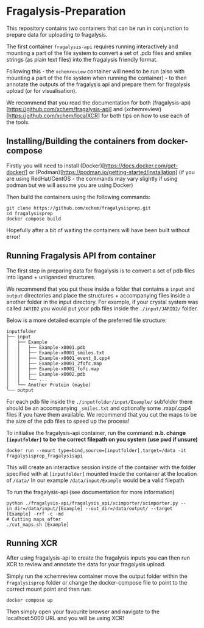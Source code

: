 # Fragalysis-Preparation

This repository contains two containers that can be run in conjunction to prepare data for uploading to fragalysis.

The first container `fragalysis-api` requires running interactively and mounting a part of the file system to convert a set of .pdb files and smiles strings (as plain text files) into the fragalysis friendly format.

Following this - the `xchemreview` container will need to be run (also with mounting a part of the file system when running the container) - to then annotate the outputs of the fragalysis api and prepare them for fragalysis upload (or for visualisation).

We recommend that you read the documentation for both (fragalysis-api)[https://github.com/xchem/fragalysis-api] and (xchemreview)[https://github.com/xchem/localXCR] for both tips on how to use each of the tools.

## Installing/Building the containers from docker-compose

Firstly you will need to install (Docker)[https://docs.docker.com/get-docker/] or (Podman)[https://podman.io/getting-started/installation] (if you are using RedHat/CentOS - the commands may vary slightly if using podman but we will assume you are using Docker)

Then build the containers using the following commands:

```
git clone https://github.com/xchem/fragalysisprep.git
cd fragalysisprep
docker compose build
```

Hopefully after a bit of waiting the containers will have been built without error!

## Running Fragalysis API from container

The first step in preparing data for fragalysis is to convert a set of pdb files into ligand + unliganded structures.

We recommend that you put these inside a folder that contains a `input` and `output` directories and place the structures + accompanying files inside a
another folder in the input directory. For example, if your crystal system was called `JARID2` you would put your pdb files inside the `./input/JARID2/` folder.

Below is a more detailed example of the preferred file structure:

```
inputfolder
├── input
│   ├── Example
│   │   ├── Example-x0001.pdb
│   │   ├── Example-x0001_smiles.txt
│   │   ├── Example-x0001_event_0.cpp4
│   │   ├── Example-x0001_2fofc.map
│   │   ├── Example-x0001_fofc.map
│   │   ├── Example-x0002.pdb
│   │   └── ...
│   └── Another Protein (maybe)
└── output
```

For each pdb file inside the `./inputfolder/input/Example/` subfolder there should be an accompanying `_smiles.txt` and optionally some .map/.cpp4 files if you have them available. We recommend that you cut the maps to be the size of the pdb files to speed up the process!

To initialise the fragalysis-api container, run the command:
**n.b. change `[inputfolder]` to be the correct filepath on you system (use pwd if unsure)**

```
docker run --mount type=bind,source=[inputfolder],target=/data -it fragalysisprep_fragalysisapi
```

This will create an interactive session inside of the container with the folder specified with at `[inputfolder]` mounted inside the container at the location of `/data/`
In our example `/data/input/Example` would be a valid filepath

To run the fragalysis-api (see documentation for more information)

```
python ./fragalysis-api/fragalysis_api/xcimporter/xcimporter.py --in_dir=/data/input/[Example] --out_dir=/data/output/ --target [Example] -rrf -c -md
# Cutting maps after
./cut_maps.sh [Example]
```

## Running XCR

After using fragalysis-api to create the fragalysis inputs you can then run XCR to review and annotate the data for your fragalysis upload.

Simply run the xchemreview container move the output folder within the `fragalysisprep` folder or change the docker-compose file to point to the correct mount point and then run:
```
docker compose up
```

Then simply open your favourite browser and navigate to the localhost:5000 URL and you will be using XCR!
